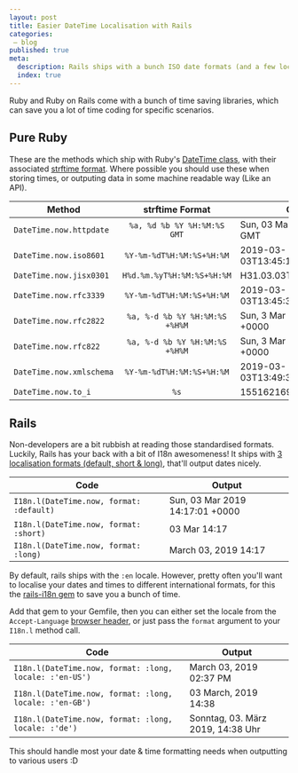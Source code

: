 ```yaml
---
layout: post
title: Easier DateTime Localisation with Rails 
categories:
 – blog
published: true
meta:
  description: Rails ships with a bunch ISO date formats (and a few localised ones), here is how to use them
  index: true
---
```


Ruby and Ruby on Rails come with a bunch of time saving libraries, which can save you a lot of time coding for specific scenarios.

## Pure Ruby

These are the methods which ship with Ruby's [DateTime class](https://ruby-doc.org/stdlib-2.6.1/libdoc/date/rdoc/DateTime.html), with their associated [strftime format](http://strftimer.com/). Where possible you should use these when storing times, or outputing data in some machine readable way (Like an API).

| Method   |      strftime  Format     |  Output |
|----------|:--------------------------:|--------|
| `DateTime.now.httpdate` | `%a, %d %b %Y %H:%M:%S GMT` | Sun, 03 Mar 2019 13:45:03 GMT |
| `DateTime.now.iso8601` |  `%Y-%m-%dT%H:%M:%S+%H:%M` | 2019-03-03T13:45:17+00:00 |
| `DateTime.now.jisx0301` |  `H%d.%m.%yT%H:%M:%S+%H:%M` | H31.03.03T13:45:26+00:00 |
| `DateTime.now.rfc3339` |  `%Y-%m-%dT%H:%M:%S+%H:%M` | 2019-03-03T13:45:37+00:00 |
| `DateTime.now.rfc2822` |  `%a, %-d %b %Y %H:%M:%S +%H%M` | Sun, 3 Mar 2019 13:45:48 +0000 |
| `DateTime.now.rfc822` |  `%a, %-d %b %Y %H:%M:%S +%H%M` | Sun, 3 Mar 2019 13:45:58 +0000 |
| `DateTime.now.xmlschema` |  `%Y-%m-%dT%H:%M:%S+%H:%M` | 2019-03-03T13:49:32+00:00 |
| `DateTime.now.to_i` |  `%s` | 1551621698 |

## Rails

Non-developers are a bit rubbish at reading those standardised formats. Luckily, Rails has your back with a bit of I18n awesomeness! It ships with [3 localisation formats (default, short & long)](https://github.com/rails/rails/blob/b2eb1d1c55a59fee1e6c4cba7030d8ceb524267c/activesupport/lib/active_support/locale/en.yml#L3), that'll output dates nicely.

| Code   |  Output |
|----------|--------|
| `I18n.l(DateTime.now, format: :default)` | Sun, 03 Mar 2019 14:17:01 +0000 |
| `I18n.l(DateTime.now, format: :short)` | 03 Mar 14:17 |
| `I18n.l(DateTime.now, format: :long)` | March 03, 2019 14:17 |

By default, rails ships with the `:en` locale. However, pretty often you'll want to localise your dates and times to different international formats, for this the [rails-i18n gem](https://github.com/svenfuchs/rails-i18n) to save you a bunch of time.

Add that gem to your Gemfile, then you can either set the locale from the `Accept-Language` [browser header](https://guides.rubyonrails.org/i18n.html#choosing-an-implied-locale), or just pass the `format` argument to your `I18n.l` method call.

| Code   |  Output |
|----------|--------|
| `I18n.l(DateTime.now, format: :long, locale: :'en-US')` | March 03, 2019 02:37 PM |
| `I18n.l(DateTime.now, format: :long, locale: :'en-GB')` | 03 March, 2019 14:38 |
| `I18n.l(DateTime.now, format: :long, locale: :'de')` | Sonntag, 03. März 2019, 14:38 Uhr |

This should handle most your date & time formatting needs when outputting to various users :D
